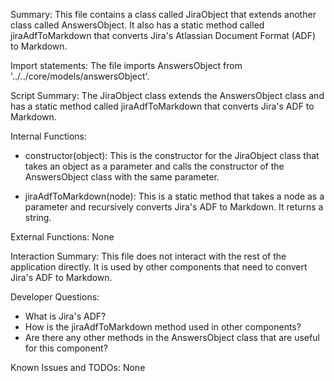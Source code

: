 Summary:
This file contains a class called JiraObject that extends another class called AnswersObject. It also has a static method called jiraAdfToMarkdown that converts Jira's Atlassian Document Format (ADF) to Markdown.

Import statements:
The file imports AnswersObject from '../../core/models/answersObject'.

Script Summary:
The JiraObject class extends the AnswersObject class and has a static method called jiraAdfToMarkdown that converts Jira's ADF to Markdown.

Internal Functions:
- constructor(object): This is the constructor for the JiraObject class that takes an object as a parameter and calls the constructor of the AnswersObject class with the same parameter.

- jiraAdfToMarkdown(node): This is a static method that takes a node as a parameter and recursively converts Jira's ADF to Markdown. It returns a string.

External Functions:
None

Interaction Summary:
This file does not interact with the rest of the application directly. It is used by other components that need to convert Jira's ADF to Markdown.

Developer Questions:
- What is Jira's ADF?
- How is the jiraAdfToMarkdown method used in other components?
- Are there any other methods in the AnswersObject class that are useful for this component?

Known Issues and TODOs:
None